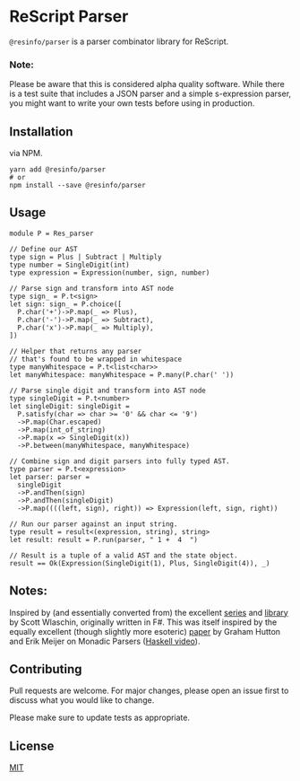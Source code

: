 # ReScript Parser

`@resinfo/parser` is a parser combinator library for ReScript.

### Note:

Please be aware that this is considered alpha quality software. While there is a test suite that includes a JSON parser and a simple s-expression parser, you might want to write your own tests before using in production.

## Installation

via NPM.

```
yarn add @resinfo/parser
# or
npm install --save @resinfo/parser
```

## Usage

```rescript
module P = Res_parser

// Define our AST
type sign = Plus | Subtract | Multiply
type number = SingleDigit(int)
type expression = Expression(number, sign, number)

// Parse sign and transform into AST node
type sign_ = P.t<sign>
let sign: sign_ = P.choice([
  P.char('+')->P.map(_ => Plus),
  P.char('-')->P.map(_ => Subtract),
  P.char('x')->P.map(_ => Multiply),
])

// Helper that returns any parser
// that's found to be wrapped in whitespace
type manyWhitespace = P.t<list<char>>
let manyWhitespace: manyWhitespace = P.many(P.char(' '))

// Parse single digit and transform into AST node
type singleDigit = P.t<number>
let singleDigit: singleDigit =
  P.satisfy(char => char >= '0' && char <= '9')
  ->P.map(Char.escaped)
  ->P.map(int_of_string)
  ->P.map(x => SingleDigit(x))
  ->P.between(manyWhitespace, manyWhitespace)

// Combine sign and digit parsers into fully typed AST.
type parser = P.t<expression>
let parser: parser =
  singleDigit
  ->P.andThen(sign)
  ->P.andThen(singleDigit)
  ->P.map((((left, sign), right)) => Expression(left, sign, right))

// Run our parser against an input string.
type result = result<(expression, string), string>
let result: result = P.run(parser, " 1 +  4  ")

// Result is a tuple of a valid AST and the state object.
result == Ok(Expression(SingleDigit(1), Plus, SingleDigit(4)), _)

```

## Notes:

Inspired by (and essentially converted from) the excellent [series](https://fsharpforfunandprofit.com/parser/) and [library](https://github.com/swlaschin/fsharpforfunandprofit.com_code/blob/master/posts/understanding-parser-combinators/understanding-parser-combinators.fsx) by Scott Wlaschin, originally written in F#. This was itself inspired by the equally excellent (though slightly more esoteric) [paper](https://www.cs.nott.ac.uk/~pszgmh/monparsing.pdf) by Graham Hutton and Erik Meijer on Monadic Parsers ([Haskell video](https://www.youtube.com/watch?v=dDtZLm7HIJs)).

## Contributing

Pull requests are welcome. For major changes, please open an issue first to discuss what you would like to change.

Please make sure to update tests as appropriate.

## License

[MIT](https://choosealicense.com/licenses/mit/)
